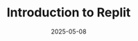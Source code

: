---
title: Introduction to Replit
date: 2025-05-08
tags:
  - Notes 
  - IIT Madras
excludeSearch: false
weight: 2
---